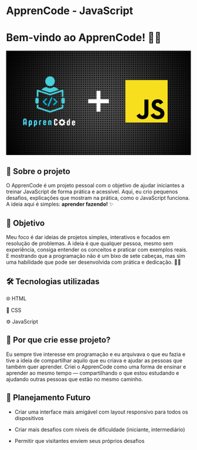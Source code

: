 ﻿# ApprenCode - JavaScript

<h1>Bem-vindo ao ApprenCode! 🚀🎯</h1>

<img src="./Assents/Midia/ApprenCode-Js.png" alt="ApprenCode-Js">

<h2> 🧠 Sobre o projeto</h2>
<p>O ApprenCode é um projeto pessoal com o objetivo de ajudar iniciantes a treinar JavaScript de forma prática e acessível. Aqui, eu crio pequenos desafios, explicações que mostram na prática, como o JavaScript funciona. A ideia aqui é simples: <strong>aprender fazendo!</strong> ✨</p>

<h2>📌 Objetivo</h2>
<p>Meu foco é dar ideias de projetos simples, interativos e focados em resolução de problemas. A ideia é que qualquer pessoa, mesmo sem experiência, consiga entender os conceitos e praticar com exemplos reais.
E mostrando que a programação não é um bixo de sete cabeças, mas sim uma habilidade que pode ser desenvolvida com prática e dedicação. 👨‍💻</p>

<h2>🛠️ Tecnologias utilizadas</h2>
<p>🌐 HTML</p>
<p>🎨 CSS</p>
<p>⚙️ JavaScript</p>

<h2>🧩 Por que crie esse projeto?</h2>
<p>Eu sempre tive interesse em programação e eu arquivava o que eu fazia e tive a ideia de compartilhar aquilo que eu criava e ajudar as pessoas que também quer aprender. Criei o ApprenCode como uma forma de ensinar e aprender ao mesmo tempo — compartilhando o que estou estudando e ajudando outras pessoas que estão no mesmo caminho.</p>

<h2>📅 Planejamento Futuro</h2>
<ul>
    <li><p>Criar uma interface mais amigável com layout responsivo para todos os dispositivos</p></li>
    <li><p>Criar mais desafios com níveis de dificuldade (iniciante, intermediário)</p></li>
    <li><p>Permitir que visitantes enviem seus próprios desafios</p></li>
</ul>

